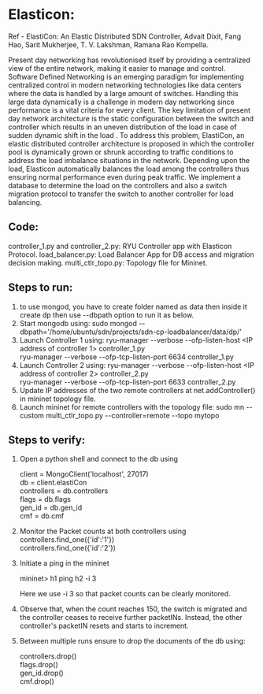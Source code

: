 # Elasticon:

Ref - ElastiCon: An Elastic Distributed SDN Controller, Advait Dixit, Fang Hao, Sarit Mukherjee, T. V. Lakshman, Ramana Rao Kompella.

Present day networking has revolutionised itself by
providing a centralized view of the entire network, making it
easier to manage and control. Software Defined Networking is
an emerging paradigm for implementing centralized control in
modern networking technologies like data centers where the data
is handled by a large amount of switches. Handling this large
data dynamically is a challenge in modern day networking since
performance is a vital criteria for every client. The key limitation
of present day network architecture is the static configuration
between the switch and controller which results in an uneven
distribution of the load in case of sudden dynamic shift in the
load .
To address this problem, ElastiCon, an elastic distributed
controller architecture is proposed in which the controller pool is
dynamically grown or shrunk according to traffic conditions to
address the load imbalance situations in the network. Depending
upon the load, Elasticon automatically balances the load among
the controllers thus ensuring normal performance even during
peak traffic. We implement a database to determine the load on
the controllers and also a switch migration protocol to transfer
the switch to another controller for load balancing.


Code:
-------------------------------------------------
controller_1.py and controller_2.py: RYU Controller app with Elasticon Protocol.
load_balancer.py: Load Balancer App for DB access and migration decision making.
multi_ctlr_topo.py: Topology file for Mininet.


Steps to run:
--------------------------------------------------
1) to use mongod, you have to create folder named as data then inside it create dp then use --dbpath option to run it as below.
2) Start mongodb using: sudo mongod --dbpath='/home/ubuntu/sdn/projects/sdn-cp-loadbalancer/data/dp/'
3) Launch Controller 1 using:
ryu-manager --verbose --ofp-listen-host <IP address of controller 1> controller_1.py
<br> ryu-manager --verbose --ofp-tcp-listen-port 6634 controller_1.py
3) Launch Controller 2 using:
ryu-manager --verbose --ofp-listen-host <IP address of controller 2> controller_2.py
<br> ryu-manager --verbose --ofp-tcp-listen-port 6633 controller_2.py
4) Update IP addresses of the two remote controllers at net.addController() in mininet topology file.
5) Launch mininet for remote controllers with the topology file:
sudo mn --custom multi_ctlr_topo.py --controller=remote --topo mytopo


Steps to verify:
---------------------------------------------------
1) Open a python shell and connect to the db using
   
   client = MongoClient('localhost', 27017)      
   db = client.elastiCon     
   controllers = db.controllers   
   flags = db.flags  
   gen_id = db.gen_id  
   cmf = db.cmf   

2) Monitor the Packet counts at both controllers using
   controllers.find_one({'id':'1'})  
   controllers.find_one({'id':'2'})   

3) Initiate a ping in the mininet
   
   mininet> h1 ping h2 -i 3   
   
   Here we use -i 3 so that packet counts can be clearly monitored.

4) Observe that, when the count reaches 150, the switch is migrated and the controller ceases to receive further packetINs. Instead, the other controller's packetIN resets and starts to increment.

5) Between multiple runs ensure to drop the documents of the db using:

   controllers.drop()  
   flags.drop()   
   gen_id.drop()  
   cmf.drop()    




